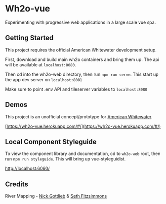 # Wh2o-vue

Experimenting with progressive web applications in a large scale vue spa.

## Getting Started

This project requires the official American Whitewater development setup.

First, download and build main wh2o containers and bring them up. The api will be available at `localhost:8080`.

Then cd into the wh2o-web directory, then run `npm run serve`. This start up the app dev server on `localhost:8081`

Make sure to point .env API and tileserver variables to `localhost:8080`

## Demos

This project is an unofficial concept/prototype for [American Whitewater](https://www.americanwhitewater.org/).

[https://wh2o-vue.herokuapp.com/#/](https://wh2o-vue.herokuapp.com/#/)

## Local Component Styleguide

To view the component library and documentation, cd to `wh2o-web` root, then run `npm run styleguide`. This will
bring up vue-styleguidist.

[http://localhost:6060/](http://localhost:6060/)

## Credits

River Mapping - [Nick Gottlieb](https://github.com/ngottlieb) & [Seth Fitzsimmons](https://github.com/mojodna)
